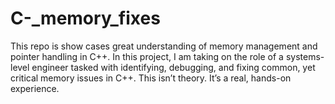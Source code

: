 # C-_memory_fixes
This repo is show cases great understanding of memory management and pointer handling in C++. In this project, I am taking on the role of a systems-level engineer tasked with identifying, debugging, and fixing common, yet critical memory issues in C++.  This isn’t theory. It’s a real, hands-on experience.
